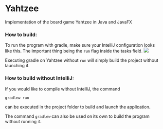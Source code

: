 # Yahtzee
Implementation of the board game Yahtzee in Java and JavaFX

### How to build:

To run the program with gradle, make sure your IntelliJ configuration looks like this. The important thing being the `run` flag inside the tasks field.
![](https://i.imgur.com/M1SPfKj.png) 

Executing gradle on Yahtzee without `run` will simply build the project without launching it.


### How to build without IntelliJ:

If you would like to compile without IntelliJ, the command
```
gradlew run
```
can be executed in the project folder to build and launch the application.

The command `gradlew` can also be used on its own to build the program without running it.
